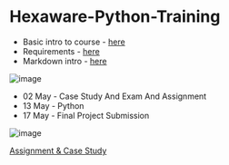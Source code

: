 # Hexaware-Python-Training

- Basic intro to course - <a href = "https://drive.google.com/file/d/1_hwO_MC9NBwwVIOMcoAV0LK1tWK_rPxk/view">here</a>
- Requirements - <a href = "https://docs.google.com/document/d/1Q0aHCNJsrTn5R_j-qLanfPfOGFYUA-SsQZPORD4k3nU/edit#heading=h.3i88je8w1r37">here</a>
- Markdown intro - <a href = "https://www.markdownguide.org/basic-syntax/#headings">here</a>

![image](https://github.com/nandini-gangrade/Hexaware-Python-Training/assets/87817417/674d4e4f-137b-4f45-94d9-e01da52dd473)

- 02 May - Case Study And Exam And Assignment
- 13 May - Python 
- 17 May - Final Project Submission
  
![image](https://github.com/nandini-gangrade/Hexaware-Python-Training/assets/87817417/f0229964-bafa-4686-922d-369e97e200fb)

<a href = "https://github.com/ragavkumarv/hexaware-material">Assignment & Case Study</a>
